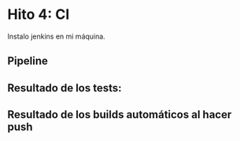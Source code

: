 # Hito 4: CI

Instalo jenkins en mi máquina.


## Pipeline

## Resultado de los tests:


## Resultado de los builds automáticos al hacer push





